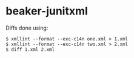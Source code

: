 # beaker-junitxml

Diffs done using:

```
$ xmllint --format --exc-c14n one.xml > 1.xml
$ xmllint --format --exc-c14n two.xml > 2.xml
$ diff 1.xml 2.xml
```

